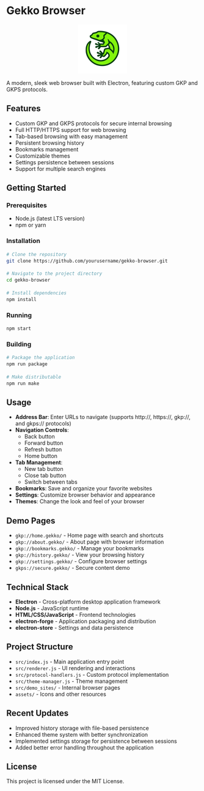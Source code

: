 # Gekko Browser

<p align="center">
  <img src="assets/icons/256x256.png" alt="Gekko Browser Logo" width="128" height="128">
</p>

A modern, sleek web browser built with Electron, featuring custom GKP and GKPS protocols.

## Features

- Custom GKP and GKPS protocols for secure internal browsing
- Full HTTP/HTTPS support for web browsing
- Tab-based browsing with easy management
- Persistent browsing history
- Bookmarks management
- Customizable themes
- Settings persistence between sessions
- Support for multiple search engines

## Getting Started

### Prerequisites

- Node.js (latest LTS version)
- npm or yarn

### Installation

```bash
# Clone the repository
git clone https://github.com/yourusername/gekko-browser.git

# Navigate to the project directory
cd gekko-browser

# Install dependencies
npm install
```

### Running

```bash
npm start
```

### Building

```bash
# Package the application
npm run package

# Make distributable
npm run make
```

## Usage

- **Address Bar**: Enter URLs to navigate (supports http://, https://, gkp://, and gkps:// protocols)
- **Navigation Controls**:
  - Back button
  - Forward button
  - Refresh button
  - Home button
- **Tab Management**:
  - New tab button
  - Close tab button
  - Switch between tabs
- **Bookmarks**: Save and organize your favorite websites
- **Settings**: Customize browser behavior and appearance
- **Themes**: Change the look and feel of your browser

## Demo Pages

- `gkp://home.gekko/` - Home page with search and shortcuts
- `gkp://about.gekko/` - About page with browser information
- `gkp://bookmarks.gekko/` - Manage your bookmarks
- `gkp://history.gekko/` - View your browsing history
- `gkp://settings.gekko/` - Configure browser settings
- `gkps://secure.gekko/` - Secure content demo

## Technical Stack

- **Electron** - Cross-platform desktop application framework
- **Node.js** - JavaScript runtime
- **HTML/CSS/JavaScript** - Frontend technologies
- **electron-forge** - Application packaging and distribution
- **electron-store** - Settings and data persistence

## Project Structure

- `src/index.js` - Main application entry point
- `src/renderer.js` - UI rendering and interactions
- `src/protocol-handlers.js` - Custom protocol implementation
- `src/theme-manager.js` - Theme management
- `src/demo_sites/` - Internal browser pages
- `assets/` - Icons and other resources

## Recent Updates

- Improved history storage with file-based persistence
- Enhanced theme system with better synchronization
- Implemented settings storage for persistence between sessions
- Added better error handling throughout the application

## License

This project is licensed under the MIT License.
